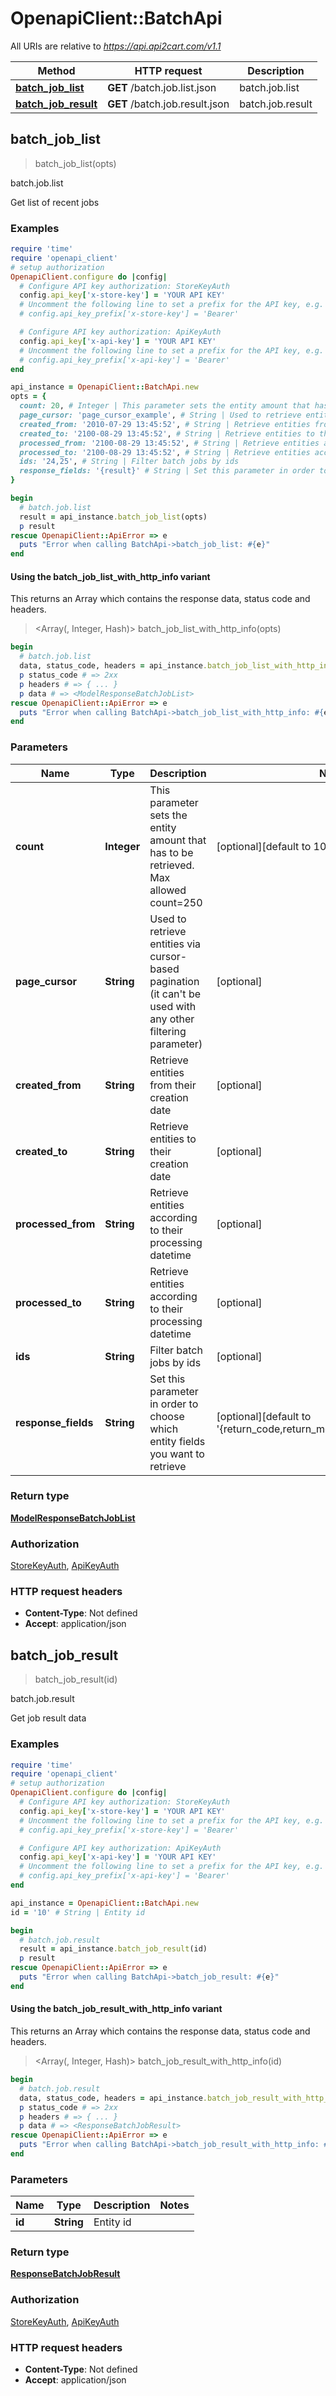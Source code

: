 # OpenapiClient::BatchApi

All URIs are relative to *https://api.api2cart.com/v1.1*

| Method | HTTP request | Description |
| ------ | ------------ | ----------- |
| [**batch_job_list**](BatchApi.md#batch_job_list) | **GET** /batch.job.list.json | batch.job.list |
| [**batch_job_result**](BatchApi.md#batch_job_result) | **GET** /batch.job.result.json | batch.job.result |


## batch_job_list

> <ModelResponseBatchJobList> batch_job_list(opts)

batch.job.list

Get list of recent jobs

### Examples

```ruby
require 'time'
require 'openapi_client'
# setup authorization
OpenapiClient.configure do |config|
  # Configure API key authorization: StoreKeyAuth
  config.api_key['x-store-key'] = 'YOUR API KEY'
  # Uncomment the following line to set a prefix for the API key, e.g. 'Bearer' (defaults to nil)
  # config.api_key_prefix['x-store-key'] = 'Bearer'

  # Configure API key authorization: ApiKeyAuth
  config.api_key['x-api-key'] = 'YOUR API KEY'
  # Uncomment the following line to set a prefix for the API key, e.g. 'Bearer' (defaults to nil)
  # config.api_key_prefix['x-api-key'] = 'Bearer'
end

api_instance = OpenapiClient::BatchApi.new
opts = {
  count: 20, # Integer | This parameter sets the entity amount that has to be retrieved. Max allowed count=250
  page_cursor: 'page_cursor_example', # String | Used to retrieve entities via cursor-based pagination (it can't be used with any other filtering parameter)
  created_from: '2010-07-29 13:45:52', # String | Retrieve entities from their creation date
  created_to: '2100-08-29 13:45:52', # String | Retrieve entities to their creation date
  processed_from: '2100-08-29 13:45:52', # String | Retrieve entities according to their processing datetime
  processed_to: '2100-08-29 13:45:52', # String | Retrieve entities according to their processing datetime
  ids: '24,25', # String | Filter batch jobs by ids
  response_fields: '{result}' # String | Set this parameter in order to choose which entity fields you want to retrieve
}

begin
  # batch.job.list
  result = api_instance.batch_job_list(opts)
  p result
rescue OpenapiClient::ApiError => e
  puts "Error when calling BatchApi->batch_job_list: #{e}"
end
```

#### Using the batch_job_list_with_http_info variant

This returns an Array which contains the response data, status code and headers.

> <Array(<ModelResponseBatchJobList>, Integer, Hash)> batch_job_list_with_http_info(opts)

```ruby
begin
  # batch.job.list
  data, status_code, headers = api_instance.batch_job_list_with_http_info(opts)
  p status_code # => 2xx
  p headers # => { ... }
  p data # => <ModelResponseBatchJobList>
rescue OpenapiClient::ApiError => e
  puts "Error when calling BatchApi->batch_job_list_with_http_info: #{e}"
end
```

### Parameters

| Name | Type | Description | Notes |
| ---- | ---- | ----------- | ----- |
| **count** | **Integer** | This parameter sets the entity amount that has to be retrieved. Max allowed count&#x3D;250 | [optional][default to 10] |
| **page_cursor** | **String** | Used to retrieve entities via cursor-based pagination (it can&#39;t be used with any other filtering parameter) | [optional] |
| **created_from** | **String** | Retrieve entities from their creation date | [optional] |
| **created_to** | **String** | Retrieve entities to their creation date | [optional] |
| **processed_from** | **String** | Retrieve entities according to their processing datetime | [optional] |
| **processed_to** | **String** | Retrieve entities according to their processing datetime | [optional] |
| **ids** | **String** | Filter batch jobs by ids | [optional] |
| **response_fields** | **String** | Set this parameter in order to choose which entity fields you want to retrieve | [optional][default to &#39;{return_code,return_message,pagination,result}&#39;] |

### Return type

[**ModelResponseBatchJobList**](ModelResponseBatchJobList.md)

### Authorization

[StoreKeyAuth](../README.md#StoreKeyAuth), [ApiKeyAuth](../README.md#ApiKeyAuth)

### HTTP request headers

- **Content-Type**: Not defined
- **Accept**: application/json


## batch_job_result

> <ResponseBatchJobResult> batch_job_result(id)

batch.job.result

Get job result data

### Examples

```ruby
require 'time'
require 'openapi_client'
# setup authorization
OpenapiClient.configure do |config|
  # Configure API key authorization: StoreKeyAuth
  config.api_key['x-store-key'] = 'YOUR API KEY'
  # Uncomment the following line to set a prefix for the API key, e.g. 'Bearer' (defaults to nil)
  # config.api_key_prefix['x-store-key'] = 'Bearer'

  # Configure API key authorization: ApiKeyAuth
  config.api_key['x-api-key'] = 'YOUR API KEY'
  # Uncomment the following line to set a prefix for the API key, e.g. 'Bearer' (defaults to nil)
  # config.api_key_prefix['x-api-key'] = 'Bearer'
end

api_instance = OpenapiClient::BatchApi.new
id = '10' # String | Entity id

begin
  # batch.job.result
  result = api_instance.batch_job_result(id)
  p result
rescue OpenapiClient::ApiError => e
  puts "Error when calling BatchApi->batch_job_result: #{e}"
end
```

#### Using the batch_job_result_with_http_info variant

This returns an Array which contains the response data, status code and headers.

> <Array(<ResponseBatchJobResult>, Integer, Hash)> batch_job_result_with_http_info(id)

```ruby
begin
  # batch.job.result
  data, status_code, headers = api_instance.batch_job_result_with_http_info(id)
  p status_code # => 2xx
  p headers # => { ... }
  p data # => <ResponseBatchJobResult>
rescue OpenapiClient::ApiError => e
  puts "Error when calling BatchApi->batch_job_result_with_http_info: #{e}"
end
```

### Parameters

| Name | Type | Description | Notes |
| ---- | ---- | ----------- | ----- |
| **id** | **String** | Entity id |  |

### Return type

[**ResponseBatchJobResult**](ResponseBatchJobResult.md)

### Authorization

[StoreKeyAuth](../README.md#StoreKeyAuth), [ApiKeyAuth](../README.md#ApiKeyAuth)

### HTTP request headers

- **Content-Type**: Not defined
- **Accept**: application/json

